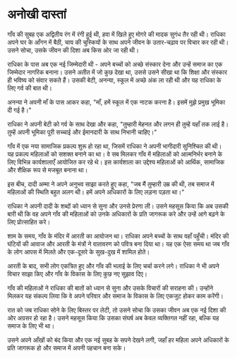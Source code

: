 # अनोखी दास्तां

गाँव की सुबह एक अद्वितीय रंग में रंगी हुई थी, हवा में खिले हुए मोगरे की मादक सुगंध तैर रही थी। राधिका अपने घर के आँगन में बैठी, चाय की चुस्कियों के साथ अपने जीवन के उतार-चढ़ाव पर विचार कर रही थी। उसने सोचा, उसके जीवन की दिशा अब किस ओर जा रही थी।

राधिका के पास अब एक नई जिम्मेदारी थी - अपने बच्चों को अच्छे संस्कार देना और उन्हें समाज का एक जिम्मेदार नागरिक बनाना। उसने अतीत में जो कुछ देखा था, उससे उसने सीखा था कि शिक्षा और संस्कार ही भविष्य को संवार सकते हैं। उसकी बेटी, अनन्या, स्कूल में अच्छे अंक ला रही थी और यह राधिका के लिए गर्व की बात थी।

अनन्या ने अपनी माँ के पास आकर कहा, "माँ, हमें स्कूल में एक नाटक करना है। इसमें मुझे प्रमुख भूमिका दी गई है।"

राधिका ने अपनी बेटी को गर्व के साथ देखा और कहा, "तुम्हारी मेहनत और लगन ही तुम्हें यहाँ तक लाई है। तुम्हें अपनी भूमिका पूरी सच्चाई और ईमानदारी के साथ निभानी चाहिए।"

गाँव में एक नया सामाजिक प्रकल्प शुरू हो रहा था, जिसमें राधिका ने अपनी भागीदारी सुनिश्चित की थी। यह प्रकल्प महिलाओं को सशक्त बनाने का था। वे सब मिलकर गाँव में महिलाओं को आत्मनिर्भर बनाने के लिए विभिन्न कार्यशालाएँ आयोजित कर रहे थे। इस कार्यशाला का उद्देश्य महिलाओं को आर्थिक, सामाजिक और शैक्षिक रूप से मजबूत बनाना था।

इस बीच, दादी अम्मा ने अपने अनुभव साझा करते हुए कहा, "जब मैं तुम्हारी उम्र की थी, तब समाज में महिलाओं की स्थिति बहुत अलग थी। हमें अपने अधिकारों के लिए लड़ना पड़ता था।"

राधिका ने अपनी दादी के शब्दों को ध्यान से सुना और उनसे प्रेरणा ली। उसने महसूस किया कि अब उसकी बारी थी कि वह अपने गाँव की महिलाओं को उनके अधिकारों के प्रति जागरूक करे और उन्हें आगे बढ़ने के लिए प्रोत्साहित करे।

शाम के समय, गाँव के मंदिर में आरती का आयोजन था। राधिका अपने बच्चों के साथ वहाँ पहुँची। मंदिर की घंटियों की आवाज और आरती के मंत्रों ने वातावरण को पवित्र बना दिया था। यह एक ऐसा समय था जब गाँव के लोग आपस में मिलते और एक-दूसरे के सुख-दुख में शामिल होते।

आरती के बाद, सभी लोग एकत्रित हुए और गाँव की भलाई के लिए चर्चा करने लगे। राधिका ने भी अपने विचार साझा किए और गाँव के विकास के लिए कुछ नए सुझाव दिए।

गाँव की महिलाओं ने राधिका की बातों को ध्यान से सुना और उसके विचारों की सराहना की। उन्होंने मिलकर यह संकल्प लिया कि वे अपने परिवार और समाज के विकास के लिए एकजुट होकर काम करेंगी।

रात को जब राधिका सोने के लिए बिस्तर पर लेटी, तो उसने सोचा कि उसका जीवन अब एक नई दिशा की ओर अग्रसर हो रहा है। उसने महसूस किया कि उसका संघर्ष अब केवल व्यक्तिगत नहीं रहा, बल्कि यह समाज के लिए भी था।

उसने अपने आँखों को बंद किया और एक नई सुबह के सपने देखने लगी, जहाँ हर महिला अपने अधिकारों के प्रति जागरूक हो और समाज में अपनी पहचान बना सके।
